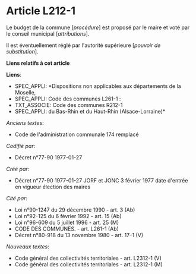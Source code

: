 # Article L212-1

Le budget de la commune [*procédure*] est proposé par le maire et voté par le conseil municipal [*attributions*]. 

Il est éventuellement réglé par l'autorité supérieure [*pouvoir de substitution*].

**Liens relatifs à cet article**

**Liens**:

  - SPEC_APPLI: *Dispositions non applicables aux départements de la Moselle,
  - SPEC_APPLI: Code des communes L261-1 :
  - TXT_ASSOCIE: Code des communes R212-1
  - SPEC_APPLI: du Bas-Rhin et du Haut-Rhin (Alsace-Lorraine)*

_Anciens textes_:

  - Code de l'administration communale 174 remplacé

_Codifié par_:

  - Décret n°77-90 1977-01-27

_Créé par_:

  - Décret n°77-90 1977-01-27 JORF et JONC 3 février 1977 date d'entrée en vigueur élection des maires

_Cité par_:

  - Loi n°90-1247 du 29 décembre 1990 - art. 3 (Ab)
  - Loi n°92-125 du 6 février 1992 - art. 15 (Ab)
  - Loi n°96-609 du 5 juillet 1996 - art. 25 (M)
  - CODE DES COMMUNES. - art. L261-1 (Ab)
  - Décret n°80-918 du 13 novembre 1980 - art. 17–1 (V)

_Nouveaux textes_:

  - Code général des collectivités territoriales - art. L2312-1 (V)
  - Code général des collectivités territoriales - art. L2312-1 (M)

